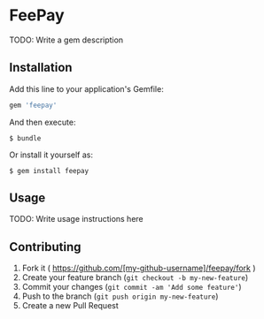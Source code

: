 # FeePay

TODO: Write a gem description

## Installation

Add this line to your application's Gemfile:

```ruby
gem 'feepay'
```

And then execute:

    $ bundle

Or install it yourself as:

    $ gem install feepay

## Usage

TODO: Write usage instructions here

## Contributing

1. Fork it ( https://github.com/[my-github-username]/feepay/fork )
2. Create your feature branch (`git checkout -b my-new-feature`)
3. Commit your changes (`git commit -am 'Add some feature'`)
4. Push to the branch (`git push origin my-new-feature`)
5. Create a new Pull Request
